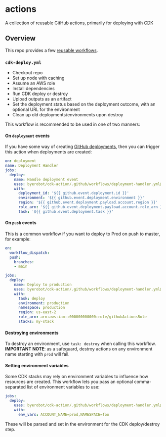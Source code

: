 # actions

A collection of reusable GitHub actions, primarily for deploying with [CDK](https://aws.amazon.com/cdk/)

## Overview

This repo provides a few [reusable workflows](./.github/workflows).

### `cdk-deploy.yml`

- Checkout repo
- Set up node with caching
- Assume an AWS role
- Install dependencies
- Run CDK deploy or destroy
- Upload outputs as an artifact
- Set the deployment status based on the deployment outcome, with an optional URL for the environment
- Clean up old deployments/environments upon destroy

This workflow is recommended to be used in one of two manners:

#### On `deployment` events

If you have some way of
creating [GitHub deployments](https://docs.github.com/en/rest/deployments/deployments#about-the-deployments-api),
then you can trigger this action when deployments are created:

```yaml
on: deployment
name: Deployment Handler
jobs:
  deploy:
    name: Handle deployment event
    uses: byerobot/cdk-action/.github/workflows/deployment-handler.yml@main
    with:
      deployment_id: '${{ github.event.deployment.id }}'
      environment: '${{ github.event.deployment.environment }}'
      region: '${{ github.event.deployment.payload.account.region }}'
      role_arn: '${{ github.event.deployment.payload.account.role_arn }}'
      task: '${{ github.event.deployment.task }}'
```

#### On `push` events

This is a common workflow if you want to deploy to Prod on push to master, for example:

```yaml
on:
  workflow_dispatch:
  push:
    branches:
    - main

jobs:
  deploy:
    name: Deploy to production
    uses: byerobot/cdk-action/.github/workflows/deployment-handler.yml@main
    with:
      task: deploy
      environment: production
      namespace: production
      region: us-east-2
      role_arn: arn:aws:iam::000000000000:role/githubActionsRole
      stacks: my-stack
```

#### Destroying environments

To destroy an environment, use `task: destroy` when calling this workflow. **IMPORTANT NOTE**: as a safeguard, destroy
actions on any environment name starting with `prod` will fail.

#### Setting environment variables

Some CDK stacks may rely on environment variables to influence how resources are created. This workflow lets you pass an
optional comma-separated list of environment variables to use:

```yaml
jobs:
  deploy:
    uses: byerobot/cdk-action/.github/workflows/deployment-handler.yml@main
    with:
      env_vars: ACCOUNT_NAME=prod,NAMESPACE=foo
```

These will be parsed and set in the environment for the CDK deploy/destroy step.
